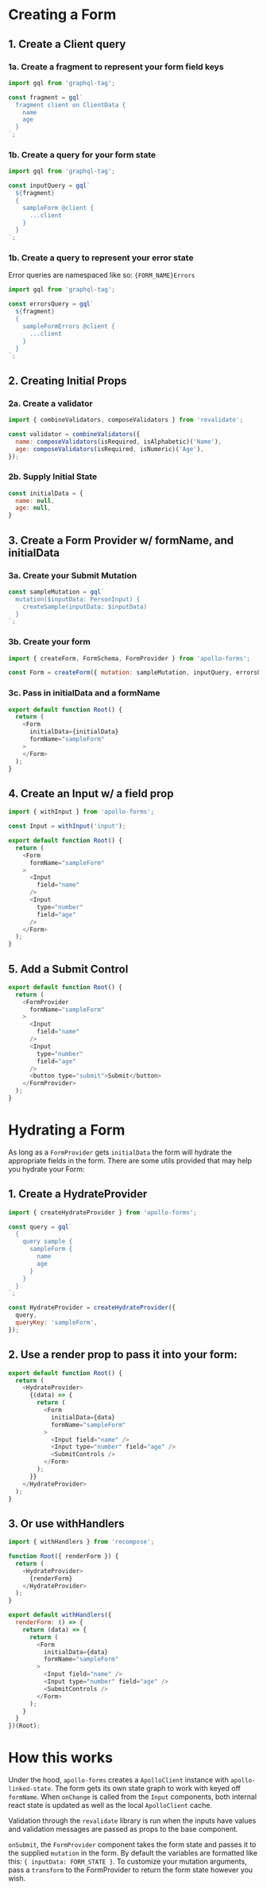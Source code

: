 # Creating a Form

## 1. Create a Client query

### 1a. Create a fragment to represent your form field keys

```js
import gql from 'graphql-tag';

const fragment = gql`
  fragment client on ClientData {
    name
    age
  }
`;
```

### 1b. Create a query for your form state

```js
import gql from 'graphql-tag';

const inputQuery = gql`
  ${fragment}
  {
    sampleForm @client {
      ...client
    }
  }
`;
```

### 1b. Create a query to represent your error state

Error queries are namespaced like so: `{FORM_NAME}Errors`

```js
import gql from 'graphql-tag';

const errorsQuery = gql`
  ${fragment}
  {
    sampleFormErrors @client {
      ...client
    }
  }
`;
```

## 2. Creating Initial Props

### 2a. Create a validator

```js
import { combineValidators, composeValidators } from 'revalidate';

const validator = combineValidators({
  name: composeValidators(isRequired, isAlphabetic)('Name'),
  age: composeValidators(isRequired, isNumeric)('Age'),
});
```

### 2b. Supply Initial State

```js
const initialData = {
  name: null,
  age: null,
}
```

## 3. Create a Form Provider w/ formName, and initialData

### 3a. Create your Submit Mutation
```js
const sampleMutation = gql`
  mutation($inputData: PersonInput) {
    createSample(inputData: $inputData)
  }
`;
```

### 3b. Create your form
```js
import { createForm, FormSchema, FormProvider } from 'apollo-forms';

const Form = createForm({ mutation: sampleMutation, inputQuery, errorsQuery })(FormProvider);
```

### 3c. Pass in initialData and a formName

```js
export default function Root() {
  return (
    <Form
      initialData={initialData}
      formName="sampleForm"
    >
    </Form>
  );
}
```

## 4. Create an Input w/ a field prop

```js
import { withInput } from 'apollo-forms';

const Input = withInput('input');

export default function Root() {
  return (
    <Form
      formName="sampleForm"
    >
      <Input
        field="name"
      />
      <Input
        type="number"
        field="age"
      />
    </Form>
  );
}
```

## 5. Add a Submit Control

```js
export default function Root() {
  return (
    <FormProvider
      formName="sampleForm"
    >
      <Input
        field="name"
      />
      <Input
        type="number"
        field="age"
      />
      <button type="submit">Submit</button>
    </FormProvider>
  );
}
```

# Hydrating a Form

As long as a `FormProvider` gets `initialData` the form will hydrate the appropriate fields in the form.
There are some utils provided that may help you hydrate your Form:

## 1. Create a HydrateProvider

```js
import { createHydrateProvider } from 'apollo-forms';

const query = gql`
  {
    query sample {
      sampleForm {
        name
        age
      }
    }
  }
`;

const HydrateProvider = createHydrateProvider({
  query,
  queryKey: 'sampleForm',
});
```

## 2. Use a render prop to pass it into your form:

```js
export default function Root() {
  return (
    <HydrateProvider>
      {(data) => {
        return (
          <Form
            initialData={data}
            formName="sampleForm"
          >
            <Input field="name" />
            <Input type="number" field="age" />
            <SubmitControls />
          </Form>
        );
      }}
    </HydrateProvider>
  );
}
```

## 3. Or use withHandlers

```js
import { withHandlers } from 'recompose';

function Root({ renderForm }) {
  return (
    <HydrateProvider>
      {renderForm}
    </HydrateProvider>
  );
}

export default withHandlers({
  renderForm: () => {
    return (data) => {
      return (
        <Form
          initialData={data}
          formName="sampleForm"
        >
          <Input field="name" />
          <Input type="number" field="age" />
          <SubmitControls />
        </Form>
      );
    }
  }
})(Root);
```

# How this works

Under the hood, `apollo-forms` creates a `ApolloClient` instance with `apollo-linked-state`. The form gets its own
state graph to work with keyed off `formName`. When `onChange` is called from the `Input` components, both internal react state is updated as well as the local `ApolloClient` cache.

Validation through the `revalidate` library is run when the inputs have values and validation messages are passed as props to the base component.

`onSubmit`, the `FormProvider` component takes the form state and passes it to the supplied `mutation` in the form. By default the variables are formatted like this: `{ inputData: FORM_STATE }`. To customize your mutation arguments, pass a `transform` to the FormProvider to return the form state however you wish.
